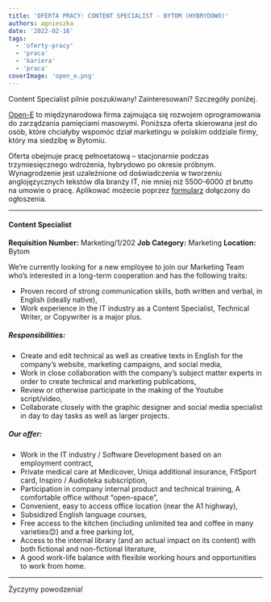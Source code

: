 ```yaml
---
title: 'OFERTA PRACY: CONTENT SPECIALIST - BYTOM (HYBRYDOWO)'
authors: agnieszka
date: '2022-02-16'
tags:
  - 'oferty-pracy'
  - 'praca'
  - 'kariera'
  - 'praca'
coverImage: 'open_e.png'
---
```


Content Specialist pilnie poszukiwany! Zainteresowani? Szczegóły poniżej.

<!--truncate-->

[Open-E](https://www.open-e.com/) to międzynarodowa firma zajmująca się rozwojem
oprogramowania do zarządzania pamięciami masowymi. Poniższa oferta skierowana
jest do osób, które chciałyby wspomóc dział marketingu w polskim oddziale firmy,
który ma siedzibę w Bytomiu.

Oferta obejmuje pracę pełnoetatową – stacjonarnie podczas trzymiesięcznego
wdrożenia, hybrydowo po okresie próbnym. Wynagrodzenie jest uzależnione od
doświadczenia w tworzeniu anglojęzycznych tekstów dla branży IT, nie mniej niż
5500-6000 zł brutto na umowie o pracę. Aplikować możecie poprzez
[formularz](https://www.open-e.com/about-us/careers/poland/content-specialist/)
dołączony do ogłoszenia.

---

#### Content Specialist

**Requisition Number:** Marketing/1/202 **Job Category:** Marketing
**Location:** Bytom

We’re currently looking for a new employee to join our Marketing Team who’s
interested in a long-term cooperation and has the following traits:

- Proven record of strong communication skills, both written and verbal, in
  English (ideally native),
- Work experience in the IT industry as a Content Specialist, Technical Writer,
  or Copywriter is a major plus.

##### Responsibilities:

- Create and edit technical as well as creative texts in English for the
  company’s website, marketing campaigns, and social media,
- Work in close collaboration with the company’s subject matter experts in order
  to create technical and marketing publications,
- Review or otherwise participate in the making of the Youtube script/video,
- Collaborate closely with the graphic designer and social media specialist in
  day to day tasks as well as larger projects.

##### Our offer:

- Work in the IT industry / Software Development based on an employment
  contract,
- Private medical care at Medicover, Uniqa additional insurance, FitSport card,
  Inspiro / Audioteka subscription,
- Participation in company internal product and technical training, A
  comfortable office without “open-space”,
- Convenient, easy to access office location (near the A1 highway),
- Subsidized English language courses,
- Free access to the kitchen (including unlimited tea and coffee in many
  varieties😊) and a free parking lot,
- Access to the internal library (and an actual impact on its content) with both
  fictional and non-fictional literature,
- A good work-life balance with flexible working hours and opportunities to work
  from home.

---

Życzymy powodzenia!
